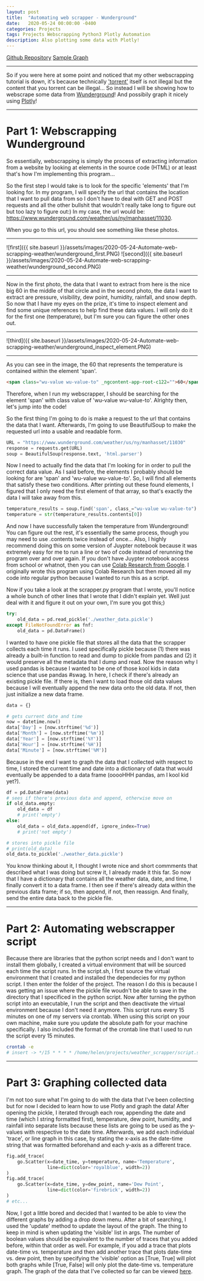 ```yaml
---
layout: post
title:  "Automating web scrapper - Wunderground"
date:   2020-05-24 00:00:00 -0400
categories: Projects
tags: Projects Webscrapping Python3 Plotly Automation
description: Also plotting some data with Plotly! 
---
```

[Github Repository]     [Sample Graph]

-----

So if you were here at some point and noticed that my other webscrapping tutorial is down, it's because technically ['torrent'] itself is not illegal 
but the content that you torrent can be illegal... So instead I will be showing how to webscrape some data from [Wunderground]! And possibily graph it
nicely using [Plotly]!

-----

# Part 1: Webscrapping Wunderground

So essentially, webscrapping is simply the process of extracting information from a website by looking at elements in the source code (HTML) or at least 
that's how I'm implementing this program... 

So the first step I would take is to look for the specific 'elements' that I'm looking for. In my program, I will specify the url that contains the location that I
want to pull data from so I don't have to deal with GET and POST requests and all the other bullshit that wouldn't really take long to figure out but too lazy to 
figure out:) In my case, the url would be: https://www.wunderground.com/weather/us/ny/manhasset/11030. 

When you go to this url, you should see something like these photos. 

-----

![first]({{ site.baseurl }}/assets/images/2020-05-24-Automate-web-scrapping-weather/wunderground_first.PNG)
![second]({{ site.baseurl }}/assets/images/2020-05-24-Automate-web-scrapping-weather/wunderground_second.PNG)

-----

Now in the first photo, the data that I want to extract from here is the nice big 60 in the middle of that circle and in the second photo, the data I want to 
extract are pressure, visibility, dew point, humidity, rainfall, and snow depth. So now that I have my eyes on the prize, it's time to inspect element and find 
some unique references to help find these data values. I will only do it for the first one (temperature), but I'm sure you can figure the other ones out. 

-----

![third]({{ site.baseurl }}/assets/images/2020-05-24-Automate-web-scrapping-weather/wunderground_inspect_element.PNG)

-----

As you can see in the image, the 60 that represents the temperature is contained within the element 'span'. 

```html
<span class="wu-value wu-value-to" _ngcontent-app-root-c122="">60</span>
```

Therefore, when I run my webscrapper, I should be searching for the element 'span' with class value of 'wu-value wu-value-to'. Alrighty then, let's jump into the code!

So the first thing I'm going to do is make a request to the url that contains the data that I want. Afterwards, I'm going to use BeautifulSoup to make the requested url 
into a usable and readable form. 

```python
URL = "https://www.wunderground.com/weather/us/ny/manhasset/11030"
response = requests.get(URL)
soup = BeautifulSoup(response.text, 'html.parser')
```

Now I need to actually find the data that I'm looking for in order to pull the correct data value. As I said before, the elements I probably should be looking for are 
'span' and 'wu-value wu-value-to'. So, I will find all elements that satisfy these two conditions. After printing out these found elements, I figured that I only need 
the first element of that array, so that's exactly the data I will take away from this. 

```python
temperature_results = soup.find('span', class_="wu-value wu-value-to")
temperature = str(temperature_results.contents[0])
```

And now I have successfully taken the temperature from Wunderground! You can figure out the rest, it's essentially the same process, though you may need to use .contents
twice instead of once... Also, I highly recommend doing this on some version of Juypter notebook because it was extremely easy for me to run a line or two of code instead of
rerunning the program over and over again. If you don't have Juypter notebook access from school or whatnot, then you can use [Colab Research from Google]. I originally wrote
this program using Colab Research but then moved all my code into regular python because I wanted to run this as a script. 

Now if you take a look at the scrapper.py program that I wrote, you'll notice a whole bunch of other lines that I wrote that I didn't explain yet. Well just deal with it and 
figure it out on your own, I'm sure you got this;)

```python
try:
    old_data = pd.read_pickle('./weather_data.pickle')
except FileNotFoundError as fnf:
    old_data = pd.DataFrame()
```

I wanted to have one pickle file that stores all the data that the scrapper collects each time it runs. I used specifically pickle because (1) there was already a built-in 
function to read and dump to pickle from pandas and (2) it would preserve all the metadata that I dump and read. Now the reason why I used pandas is because I wanted to be 
one of those kool kids in data science that use pandas #swag. In here, I check if there's already an existing pickle file. If there is, then I want to load those old data 
values because I will eventually append the new data onto the old data. If not, then just initialize a new data frame. 

```python
data = {}

# gets current date and time
now = datetime.now()
data['Day'] = [now.strftime('%d')]
data['Month'] = [now.strftime('%m')]
data['Year'] = [now.strftime('%Y')]
data['Hour'] = [now.strftime('%H')]
data['Minute'] = [now.strftime('%M')]
```

Because in the end I want to graph the data that I collected with respect to time, I stored the current time and date into a dictionary of data that would eventually 
be appended to a data frame (ooooHHH pandas, am I kool kid yet?). 

```python
df = pd.DataFrame(data)
# sees if there's previous data and append, otherwise move on
if old_data.empty:
    old_data = df
    # print('empty')
else:
    old_data = old_data.append(df, ignore_index=True)
    # print('not empty')

# stores into pickle file
# print(old_data)
old_data.to_pickle('./weather_data.pickle')
```

You know thinking about it, I thought I wrote nice and short commments that described what I was doing but screw it, I already made it this far. So now that I have 
a dictionary that contains all the weather data, date, and time, I finally convert it to a data frame. I then see if there's already data within the previous data frame; 
if so, then append, if not, then reassign. And finally, send the entire data back to the pickle file. 

-----

# Part 2: Automating webscrapper script

Because there are libraries that the python script needs and I don't want to install them globally, I created a virtual environment that will be sourced each time the script runs. 
In the script.sh, I first source the virtual environment that I created and installed the dependecies for my python script. I then enter the folder of the project. The reason I 
do this is because I was getting an issue where the pickle file woudn't be able to save in the directory that I specificed in the python script. Now after turning the python 
script into an executable, I run the script and then deactivate the virtual environment because I don't need it anymore. This script runs every 15 minutes on one of my servers 
via crontab. When using this script on your own machine, make sure you update the absolute path for your machine specifically. I also included the format of the crontab line 
that I used to run the script every 15 minutes. 

```bash
crontab -e
# insert -> */15 * * * * /home/helen/projects/weather_scrapper/script.sh
```

-----

# Part 3: Graphing collected data

I'm not too sure what I'm going to do with the data that I've been collecting but for now I decided to learn how to use Plotly and graph the data! After opening the pickle, 
I iterated through each row, appending the date and time (which I string formatted first), temperature, dew point, humidity, and rainfall into separate lists because 
these lists are going to be used as the y-values with respective to the date time. Afterwards, we add each individual 'trace', or line graph in this case, by stating the 
x-axis as the date-time string that was formatted beforehand and each y-axis as a different trace. 

```python
fig.add_trace(
    go.Scatter(x=date_time, y=temperature, name='Temperature',
               line=dict(color='royalblue', width=2))
)
fig.add_trace(
    go.Scatter(x=date_time, y=dew_point, name='Dew Point',
               line=dict(color='firebrick', width=2))
)
# etc...
``` 

Now, I got a little bored and decided that I wanted to be able to view the different graphs by adding a drop down menu. After a bit of searching, I used the 'update' method 
to update the layout of the graph. The thing to keep in mind is when updating the 'visible' list in args. The number of boolean values should be equivalent to the number of 
traces that you added before, within that order as well. For example, if you add a trace that plots date-time vs. temperature and then add another trace that plots date-time 
vs. dew point, then by specifying the 'visible' option as [True, True] will plot both graphs while [True, False] will only plot the date-time vs. temperature graph. The graph 
of the data that I've collected so far can be viewed [here]. 

['torrent']: https://en.wikipedia.org/wiki/BitTorrent
[Wunderground]: https://www.wunderground.com/
[Plotly]: https://plotly.com/
[Colab Research from Google]: https://colab.research.google.com/notebooks/intro.ipynb
[here]: https://public.sonbyj01.xyz/projects/weather_scrapping/temp-plot.html
[Sample Graph]: https://public.sonbyj01.xyz/projects/weather_scrapping/temp-plot.html
[Github Repository]: https://github.com/sonbyj01/weather_scrapper
